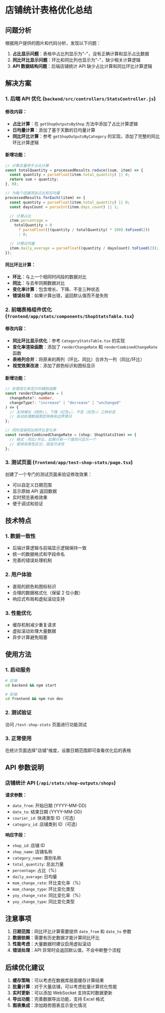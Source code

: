 # 店铺统计表格优化总结

## 问题分析

根据用户提供的图片和代码分析，发现以下问题：

1. **占比显示问题**：表格中占比列显示为"-"，没有正确计算和显示占比数据
2. **同比环比显示问题**：环比和同比列也显示为"-"，缺少相关计算逻辑
3. **API 数据结构问题**：后端店铺统计 API 缺少占比计算和同比环比计算逻辑

## 解决方案

### 1. 后端 API 优化 (`backend/src/controllers/StatsController.js`)

#### 修改内容：

- **占比计算**：在 `getShopOutputsByShop` 方法中添加了占比计算逻辑
- **日均量计算**：添加了基于天数的日均量计算
- **同比环比计算**：参考 `getShopOutputsByCategory` 的实现，添加了完整的同比环比计算逻辑

#### 新增功能：

```javascript
// 计算总量用于占比计算
const totalQuantity = processedResults.reduce((sum, item) => {
  const quantity = parseFloat(item.total_quantity) || 0;
  return sum + quantity;
}, 0);

// 为每个店铺添加占比和日均量
processedResults.forEach((item) => {
  const quantity = parseFloat(item.total_quantity) || 0;
  const daysCount = parseInt(item.days_count) || 1;

  // 计算占比
  item.percentage =
    totalQuantity > 0
      ? parseFloat(((quantity / totalQuantity) * 100).toFixed(2))
      : 0;

  // 计算日均量
  item.daily_average = parseFloat((quantity / daysCount).toFixed(2));
});
```

#### 同比环比计算：

- **环比**：与上一个相同时间段的数据对比
- **同比**：与去年同期数据对比
- **变化率计算**：包含增长、下降、不变三种状态
- **错误处理**：如果计算出错，返回默认值而不是失败

### 2. 前端表格组件优化 (`frontend/app/stats/components/ShopStatsTable.tsx`)

#### 修改内容：

- **同比环比显示优化**：参考 `CategoryStatsTable.tsx` 的实现
- **变化率渲染函数**：添加了 `renderChangeRate` 和 `renderCombinedChangeRate` 函数
- **表格列合并**：将原来的两列（环比、同比）合并为一列（同比/环比）
- **视觉效果改进**：添加了颜色标识和图标显示

#### 新增功能：

```typescript
// 处理变化率显示的辅助函数
const renderChangeRate = (
  changeRate?: number,
  changeType?: "increase" | "decrease" | "unchanged"
) => {
  // 支持增长（绿色↑）、下降（红色↓）、不变（灰色→）三种状态
  // 自动处理数据类型转换和边界情况
};

// 同时渲染同比和环比变化率
const renderCombinedChangeRate = (shop: ShopStatsItem) => {
  // 格式：同比/环比，如果只有一个值则只显示一个
  // 使用背景色区分，提高可读性
};
```

### 3. 测试页面 (`frontend/app/test-shop-stats/page.tsx`)

创建了一个专门的测试页面来验证修改效果：

- 可以自定义日期范围
- 显示原始 API 返回数据
- 实时预览表格效果
- 便于调试和验证

## 技术特点

### 1. 数据一致性

- 后端计算逻辑与前端显示逻辑保持一致
- 统一的数据格式和字段命名
- 完善的错误处理机制

### 2. 用户体验

- 直观的颜色和图标标识
- 合理的数据格式化（保留 2 位小数）
- 响应式布局和虚拟滚动支持

### 3. 性能优化

- 缓存机制减少重复请求
- 虚拟滚动处理大量数据
- 异步计算避免阻塞

## 使用方法

### 1. 启动服务

```bash
# 后端
cd backend && npm start

# 前端
cd frontend && npm run dev
```

### 2. 测试验证

访问 `/test-shop-stats` 页面进行功能测试

### 3. 正常使用

在统计页面选择"店铺"维度，设置日期范围即可查看优化后的表格

## API 参数说明

### 店铺统计 API (`/api/stats/shop-outputs/shops`)

**请求参数：**

- `date_from`: 开始日期 (YYYY-MM-DD)
- `date_to`: 结束日期 (YYYY-MM-DD)
- `courier_id`: 快递类型 ID（可选）
- `category_id`: 店铺类别 ID（可选）

**响应字段：**

- `shop_id`: 店铺 ID
- `shop_name`: 店铺名称
- `category_name`: 类别名称
- `total_quantity`: 总出力量
- `percentage`: 占比（%）
- `daily_average`: 日均量
- `mom_change_rate`: 环比变化率（%）
- `mom_change_type`: 环比变化类型
- `yoy_change_rate`: 同比变化率（%）
- `yoy_change_type`: 同比变化类型

## 注意事项

1. **日期范围**：同比环比计算需要提供 `date_from` 和 `date_to` 参数
2. **数据依赖**：需要有历史数据才能计算同比环比
3. **性能考虑**：大量数据时建议启用虚拟滚动
4. **错误处理**：API 异常时会返回默认值，不会中断整个流程

## 后续优化建议

1. **缓存策略**：可以考虑在数据库层面缓存计算结果
2. **批量计算**：对于大量店铺，可以考虑批量计算优化性能
3. **实时更新**：可以添加 WebSocket 支持实时数据更新
4. **导出功能**：完善数据导出功能，支持 Excel 格式
5. **图表集成**：添加趋势图表显示变化情况
